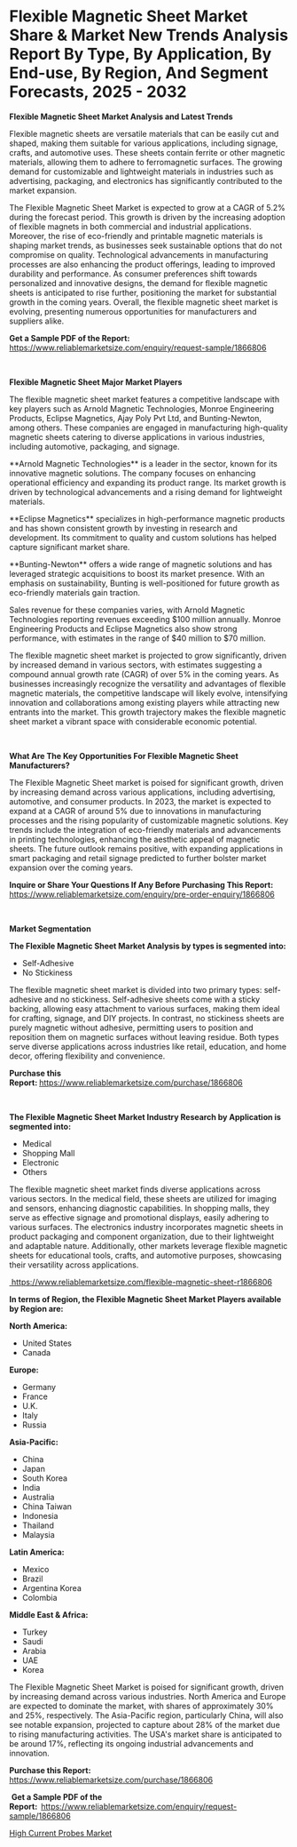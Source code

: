 <p><h1>Flexible Magnetic Sheet Market Share & Market New Trends Analysis Report By Type, By Application, By End-use, By Region, And Segment Forecasts, 2025 - 2032</h1></p><p><strong>Flexible Magnetic Sheet Market Analysis and Latest Trends</strong></p>
<p><p>Flexible magnetic sheets are versatile materials that can be easily cut and shaped, making them suitable for various applications, including signage, crafts, and automotive uses. These sheets contain ferrite or other magnetic materials, allowing them to adhere to ferromagnetic surfaces. The growing demand for customizable and lightweight materials in industries such as advertising, packaging, and electronics has significantly contributed to the market expansion.</p><p>The Flexible Magnetic Sheet Market is expected to grow at a CAGR of 5.2% during the forecast period. This growth is driven by the increasing adoption of flexible magnets in both commercial and industrial applications. Moreover, the rise of eco-friendly and printable magnetic materials is shaping market trends, as businesses seek sustainable options that do not compromise on quality. Technological advancements in manufacturing processes are also enhancing the product offerings, leading to improved durability and performance. As consumer preferences shift towards personalized and innovative designs, the demand for flexible magnetic sheets is anticipated to rise further, positioning the market for substantial growth in the coming years. Overall, the flexible magnetic sheet market is evolving, presenting numerous opportunities for manufacturers and suppliers alike.</p></p>
<p><strong>Get a Sample PDF of the Report:&nbsp;</strong> <a href="https://www.reliablemarketsize.com/enquiry/request-sample/1866806?utm_campaign=2297&utm_medium=2&utm_source=Github&utm_content=ia&utm_term=11022025&utm_id=flexible-magnetic-sheet">https://www.reliablemarketsize.com/enquiry/request-sample/1866806</a></p>
<p>&nbsp;</p>
<p><strong>Flexible Magnetic Sheet Major Market Players</strong></p>
<p><p>The flexible magnetic sheet market features a competitive landscape with key players such as Arnold Magnetic Technologies, Monroe Engineering Products, Eclipse Magnetics, Ajay Poly Pvt Ltd, and Bunting-Newton, among others. These companies are engaged in manufacturing high-quality magnetic sheets catering to diverse applications in various industries, including automotive, packaging, and signage.</p><p>**Arnold Magnetic Technologies** is a leader in the sector, known for its innovative magnetic solutions. The company focuses on enhancing operational efficiency and expanding its product range. Its market growth is driven by technological advancements and a rising demand for lightweight materials.</p><p>**Eclipse Magnetics** specializes in high-performance magnetic products and has shown consistent growth by investing in research and development. Its commitment to quality and custom solutions has helped capture significant market share.</p><p>**Bunting-Newton** offers a wide range of magnetic solutions and has leveraged strategic acquisitions to boost its market presence. With an emphasis on sustainability, Bunting is well-positioned for future growth as eco-friendly materials gain traction.</p><p>Sales revenue for these companies varies, with Arnold Magnetic Technologies reporting revenues exceeding $100 million annually. Monroe Engineering Products and Eclipse Magnetics also show strong performance, with estimates in the range of $40 million to $70 million.</p><p>The flexible magnetic sheet market is projected to grow significantly, driven by increased demand in various sectors, with estimates suggesting a compound annual growth rate (CAGR) of over 5% in the coming years. As businesses increasingly recognize the versatility and advantages of flexible magnetic materials, the competitive landscape will likely evolve, intensifying innovation and collaborations among existing players while attracting new entrants into the market. This growth trajectory makes the flexible magnetic sheet market a vibrant space with considerable economic potential.</p></p>
<p>&nbsp;</p>
<p><strong>What Are The Key Opportunities For Flexible Magnetic Sheet Manufacturers?</strong></p>
<p><p>The Flexible Magnetic Sheet market is poised for significant growth, driven by increasing demand across various applications, including advertising, automotive, and consumer products. In 2023, the market is expected to expand at a CAGR of around 5% due to innovations in manufacturing processes and the rising popularity of customizable magnetic solutions. Key trends include the integration of eco-friendly materials and advancements in printing technologies, enhancing the aesthetic appeal of magnetic sheets. The future outlook remains positive, with expanding applications in smart packaging and retail signage predicted to further bolster market expansion over the coming years.</p></p>
<p><strong>Inquire or Share Your Questions If Any Before Purchasing This Report:</strong> <a href="https://www.reliablemarketsize.com/enquiry/pre-order-enquiry/1866806?utm_campaign=2297&utm_medium=2&utm_source=Github&utm_content=ia&utm_term=11022025&utm_id=flexible-magnetic-sheet">https://www.reliablemarketsize.com/enquiry/pre-order-enquiry/1866806</a></p>
<p>&nbsp;</p>
<p><strong>Market Segmentation</strong></p>
<p><strong>The Flexible Magnetic Sheet Market Analysis by types is segmented into:</strong></p>
<p><ul><li>Self-Adhesive</li><li>No Stickiness</li></ul></p>
<p><p>The flexible magnetic sheet market is divided into two primary types: self-adhesive and no stickiness. Self-adhesive sheets come with a sticky backing, allowing easy attachment to various surfaces, making them ideal for crafting, signage, and DIY projects. In contrast, no stickiness sheets are purely magnetic without adhesive, permitting users to position and reposition them on magnetic surfaces without leaving residue. Both types serve diverse applications across industries like retail, education, and home decor, offering flexibility and convenience.</p></p>
<p><strong>Purchase this Report:&nbsp;</strong><a href="https://www.reliablemarketsize.com/purchase/1866806?utm_campaign=2297&utm_medium=2&utm_source=Github&utm_content=ia&utm_term=11022025&utm_id=flexible-magnetic-sheet">https://www.reliablemarketsize.com/purchase/1866806</a></p>
<p>&nbsp;</p>
<p><strong>The Flexible Magnetic Sheet Market Industry Research by Application is segmented into:</strong></p>
<p><ul><li>Medical</li><li>Shopping Mall</li><li>Electronic</li><li>Others</li></ul></p>
<p><p>The flexible magnetic sheet market finds diverse applications across various sectors. In the medical field, these sheets are utilized for imaging and sensors, enhancing diagnostic capabilities. In shopping malls, they serve as effective signage and promotional displays, easily adhering to various surfaces. The electronics industry incorporates magnetic sheets in product packaging and component organization, due to their lightweight and adaptable nature. Additionally, other markets leverage flexible magnetic sheets for educational tools, crafts, and automotive purposes, showcasing their versatility across applications.</p></p>
<p><a href="https://www.reliablemarketsize.com/flexible-magnetic-sheet-r1866806?utm_campaign=2297&utm_medium=2&utm_source=Github&utm_content=ia&utm_term=11022025&utm_id=flexible-magnetic-sheet">&nbsp;https://www.reliablemarketsize.com/flexible-magnetic-sheet-r1866806</a></p>
<p><strong>In terms of Region, the Flexible Magnetic Sheet Market Players available by Region are:</strong></p>
<p>
    <p> <strong> North America: </strong>
        <ul>
            <li>United States</li>
            <li>Canada</li>
        </ul>
        </p> 
    <p> <strong> Europe: </strong>
        <ul>
            <li>Germany</li>
            <li>France</li>
            <li>U.K.</li>
            <li>Italy</li>
            <li>Russia</li>
        </ul>
        </p> 
    <p> <strong> Asia-Pacific: </strong>
        <ul>
            <li>China</li>
            <li>Japan</li>
            <li>South Korea</li>
            <li>India</li>
            <li>Australia</li>
            <li>China Taiwan</li>
            <li>Indonesia</li>
            <li>Thailand</li>
            <li>Malaysia</li>
        </ul>
        </p> 
    <p> <strong> Latin America: </strong>
        <ul>
            <li>Mexico</li>
            <li>Brazil</li>
            <li>Argentina Korea</li>
            <li>Colombia</li>
        </ul>
        </p> 
    <p> <strong> Middle East & Africa: </strong>
        <ul>
            <li>Turkey</li>
            <li>Saudi</li>
            <li>Arabia</li>
            <li>UAE</li>
            <li>Korea</li>
        </ul>
    </p>
    </p>
<p><p>The Flexible Magnetic Sheet Market is poised for significant growth, driven by increasing demand across various industries. North America and Europe are expected to dominate the market, with shares of approximately 30% and 25%, respectively. The Asia-Pacific region, particularly China, will also see notable expansion, projected to capture about 28% of the market due to rising manufacturing activities. The USA's market share is anticipated to be around 17%, reflecting its ongoing industrial advancements and innovation.</p></p>
<p><strong>Purchase this Report: </strong><a href="https://www.reliablemarketsize.com/purchase/1866806?utm_campaign=2297&utm_medium=2&utm_source=Github&utm_content=ia&utm_term=11022025&utm_id=flexible-magnetic-sheet">https://www.reliablemarketsize.com/purchase/1866806</a></p>
<p>&nbsp;<strong>Get a Sample PDF of the Report:&nbsp;&nbsp;</strong><a href="https://www.reliablemarketsize.com/enquiry/request-sample/1866806?utm_campaign=2297&utm_medium=2&utm_source=Github&utm_content=ia&utm_term=11022025&utm_id=flexible-magnetic-sheet">https://www.reliablemarketsize.com/enquiry/request-sample/1866806</a></p>
<p><strong></strong></p>
<p><p><a href="https://github.com/dierdrecrichton210/Market-Research-Report-List-1/blob/main/high-current-probes-market.md?utm_campaign=2297&utm_medium=2&utm_source=Github&utm_content=ia&utm_term=11022025&utm_id=flexible-magnetic-sheet">High Current Probes Market</a></p></p>